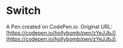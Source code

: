 # Switch

A Pen created on CodePen.io. Original URL: [https://codepen.io/hollybomb/pen/zYeJJbJ](https://codepen.io/hollybomb/pen/zYeJJbJ).

